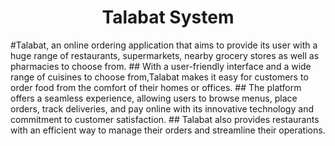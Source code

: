 <h1 align = "center"> Talabat System</h1>
#Talabat, an online ordering application that aims to provide its user with a huge range of restaurants, supermarkets, nearby grocery stores as well as pharmacies to choose from.
## With a user-friendly interface and a wide range of cuisines to choose from,Talabat makes it easy for customers to order food from the comfort of their homes or offices.
## The platform offers a seamless experience, allowing users to browse menus, place orders, track deliveries, and pay online with its innovative technology and 
commitment to customer satisfaction.
## Talabat also provides restaurants with an efficient way to manage their orders and streamline their operations. 
